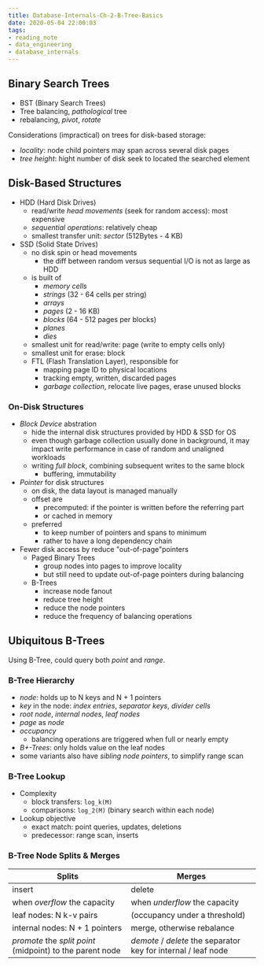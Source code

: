 ```yaml
---
title: Database-Internals-Ch-2-B-Tree-Basics
date: 2020-05-04 22:00:03
tags:
- reading_note
- data_engineering
- database_internals
---
```


## Binary Search Trees

- BST (Binary Search Trees)
- Tree balancing, *pathological* tree
- rebalancing, *pivot*, *rotate*

Considerations (impractical) on trees for disk-based storage:

- *locality*: node child pointers may span across several disk pages
- *tree height*: hight number of disk seek to located the searched element

## Disk-Based Structures

- HDD (Hard Disk Drives)
  - read/write *head movements* (seek for random access): most expensive
  - *sequential operations*: relatively cheap
  - smallest transfer unit: *sector* (512Bytes - 4 KB)
- SSD (Solid State Drives)
  - no disk spin or head movements
    - the diff between random versus sequential I/O is not as large as HDD
  - is built of
    - *memory cells*
    - *strings* (32 - 64 cells per string)
    - *arrays*
    - *pages* (2 - 16 KB)
    - *blocks* (64 - 512 pages per blocks)
    - *planes*
    - *dies*
  - smallest unit for read/write: page (write to empty cells only)
  - smallest unit for erase: block
  - FTL (Flash Translation Layer), responsible for
    - mapping page ID to physical locations
    - tracking empty, written, discarded pages
    - *garbage collection*, relocate live pages, erase unused blocks

### On-Disk Structures

- *Block Device* abstration
  - hide the internal disk structures provided by HDD & SSD for OS
  - even though garbage collection usually done in background, it may impact write performance in case of random and unaligned workloads
  - writing *full block*, combining subsequent writes to the same block
    - buffering, immutability
- *Pointer* for disk structures
  - on disk, the data layout is managed manually
  - offset are
    - precomputed: if the pointer is written before the referring part
    - or cached in memory
  - preferred
    - to keep number of pointers and spans to minimum
    - rather to have a long dependency chain
- Fewer disk access by reduce "out-of-page"pointers
  - Paged Binary Trees
    - group nodes into pages to improve locality
    - but still need to update out-of-page pointers during balancing
  - B-Trees
    - increase node fanout
    - reduce tree height
    - reduce the node pointers
    - reduce the frequency of balancing operations

## Ubiquitous B-Trees

Using B-Tree, could query both *point* and *range*.

### B-Tree Hierarchy

- *node*: holds up to N keys and N + 1 pointers
- *key* in the node: *index entries*, *separator keys*, *divider cells*
- *root node*, *internal nodes*, *leaf nodes*
- *page* as *node*
- *occupancy*
  - balancing operations are triggered when full or nearly empty
- *B+-Trees*: only holds value on the leaf nodes
- some variants also have *sibling node pointers*, to simplify range scan

### B-Tree Lookup

- Complexity
  - block transfers: `log_k(M)`
  - comparisons: `log_2(M)` (binary search within each node)
- Lookup objective
  - exact match: point queries, updates, deletions
  - predecessor: range scan, inserts

### B-Tree Node Splits & Merges

| Splits | Merges |
|---|---|
| insert | delete |
| when *overflow* the capacity | when *underflow* the capacity |
| leaf nodes: N k-v pairs | (occupancy under a threshold) |
| internal nodes: N + 1 pointers | merge, otherwise rebalance |
| *promote* the *split point* (midpoint) to the parent node | *demote* / *delete* the separator key for internal / leaf node |

